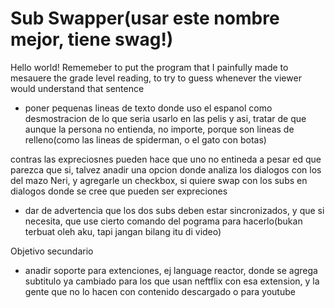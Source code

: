 # Sub Swapper(usar este nombre mejor, tiene swag!)
Hello world!
Rememeber to put the program that I painfully made to mesauere the grade level reading, to try to guess whenever the viewer would understand that sentence

* poner pequenas lineas de texto donde uso el espanol como desmostracion de lo que seria usarlo en las pelis y asi, tratar de que aunque la persona no entienda, no importe, porque son lineas de relleno(como las lineas de spiderman, o el gato con botas)

contras
las expreciosnes pueden hace que uno no entineda a pesar ed que parezca que si, talvez anadir una opcion donde analiza los dialogos con los del mazo Neri, y agregarle un checkbox, si quiere swap con los subs en dialogos donde se cree que pueden ser expreciones
* dar de advertencia que los dos subs deben estar sincronizados, y que si necesita, que use cierto comando del pograma para hacerlo(bukan terbuat oleh aku, tapi jangan bilang itu di video)

Objetivo secundario
* anadir soporte para extenciones, ej language reactor, donde se agrega subtitulo ya cambiado para los que usan neftflix con esa extension, y la gente que no lo hacen con contenido descargado o para youtube